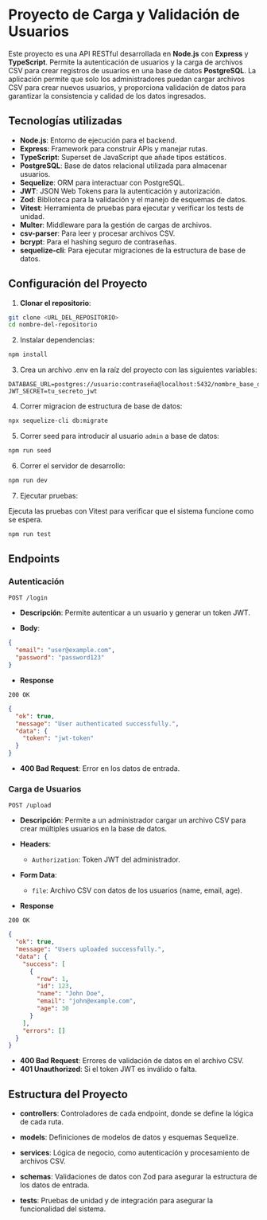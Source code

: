 # Proyecto de Carga y Validación de Usuarios

Este proyecto es una API RESTful desarrollada en **Node.js** con **Express** y **TypeScript**. Permite la autenticación de usuarios y la carga de archivos CSV para crear registros de usuarios en una base de datos **PostgreSQL**. La aplicación permite que solo los administradores puedan cargar archivos CSV para crear nuevos usuarios, y proporciona validación de datos para garantizar la consistencia y calidad de los datos ingresados.

## Tecnologías utilizadas

- **Node.js**: Entorno de ejecución para el backend.
- **Express**: Framework para construir APIs y manejar rutas.
- **TypeScript**: Superset de JavaScript que añade tipos estáticos.
- **PostgreSQL**: Base de datos relacional utilizada para almacenar usuarios.
- **Sequelize**: ORM para interactuar con PostgreSQL.
- **JWT**: JSON Web Tokens para la autenticación y autorización.
- **Zod**: Biblioteca para la validación y el manejo de esquemas de datos.
- **Vitest**: Herramienta de pruebas para ejecutar y verificar los tests de unidad.
- **Multer**: Middleware para la gestión de cargas de archivos.
- **csv-parser**: Para leer y procesar archivos CSV.
- **bcrypt**: Para el hashing seguro de contraseñas.
- **sequelize-cli**: Para ejecutar migraciones de la estructura de base de datos.

## Configuración del Proyecto

1. **Clonar el repositorio**:
```bash
git clone <URL_DEL_REPOSITORIO>
cd nombre-del-repositorio
```

2. Instalar dependencias:

```bash
npm install
```

3. Crea un archivo .env en la raíz del proyecto con las siguientes variables:

```plaintext
DATABASE_URL=postgres://usuario:contraseña@localhost:5432/nombre_base_datos
JWT_SECRET=tu_secreto_jwt
```

4. Correr migracion de estructura de base de datos:

```bash
npx sequelize-cli db:migrate
```

5. Correr seed para introducir al usuario `admin` a base de datos:

```bash
npm run seed
```

6. Correr el servidor de desarrollo:

```bash
npm run dev
```

7. Ejecutar pruebas:

Ejecuta las pruebas con Vitest para verificar que el sistema funcione como se espera.

```bash
npm run test
```

## Endpoints

### Autenticación

`POST /login`

- **Descripción**: Permite autenticar a un usuario y generar un token JWT.

- **Body**: 

```json
{
  "email": "user@example.com",
  "password": "password123"
}
```

- **Response**

`200 OK`

```json
{
  "ok": true,
  "message": "User authenticated successfully.",
  "data": {
    "token": "jwt-token"
  }
}
```

- **400 Bad Request**: Error en los datos de entrada.

### Carga de Usuarios

`POST /upload`

- **Descripción**: Permite a un administrador cargar un archivo CSV para crear múltiples usuarios en la base de datos.

- **Headers**: 

    - `Authorization`: Token JWT del administrador.

- **Form Data**: 

    - `file`: Archivo CSV con datos de los usuarios (name, email, age).

- **Response**

`200 OK`

```json
{
  "ok": true,
  "message": "Users uploaded successfully.",
  "data": {
    "success": [
      {
        "row": 1,
        "id": 123,
        "name": "John Doe",
        "email": "john@example.com",
        "age": 30
      }
    ],
    "errors": []
  }
}
```

- **400 Bad Request**: Errores de validación de datos en el archivo CSV.
- **401 Unauthorized**: Si el token JWT es inválido o falta.

## Estructura del Proyecto
- **controllers**: Controladores de cada endpoint, donde se define la lógica de cada ruta.

- **models**: Definiciones de modelos de datos y esquemas Sequelize.

- **services**: Lógica de negocio, como autenticación y procesamiento de archivos CSV.

- **schemas**: Validaciones de datos con Zod para asegurar la estructura de los datos de entrada.

- **tests**: Pruebas de unidad y de integración para asegurar la funcionalidad del sistema.
